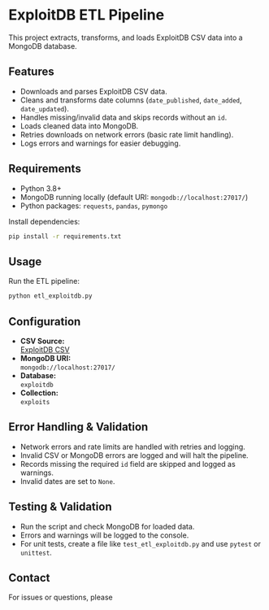 # ExploitDB ETL Pipeline

This project extracts, transforms, and loads ExploitDB CSV data into a MongoDB database.

## Features

- Downloads and parses ExploitDB CSV data.
- Cleans and transforms date columns (`date_published`, `date_added`, `date_updated`).
- Handles missing/invalid data and skips records without an `id`.
- Loads cleaned data into MongoDB.
- Retries downloads on network errors (basic rate limit handling).
- Logs errors and warnings for easier debugging.

## Requirements

- Python 3.8+
- MongoDB running locally (default URI: `mongodb://localhost:27017/`)
- Python packages: `requests`, `pandas`, `pymongo`

Install dependencies:
```sh
pip install -r requirements.txt
```

## Usage

Run the ETL pipeline:
```sh
python etl_exploitdb.py
```

## Configuration

- **CSV Source:**  
  [ExploitDB CSV](https://gitlab.com/exploit-database/exploitdb/-/raw/main/files_exploits.csv)
- **MongoDB URI:**  
  `mongodb://localhost:27017/`
- **Database:**  
  `exploitdb`
- **Collection:**  
  `exploits`

## Error Handling & Validation

- Network errors and rate limits are handled with retries and logging.
- Invalid CSV or MongoDB errors are logged and will halt the pipeline.
- Records missing the required `id` field are skipped and logged as warnings.
- Invalid dates are set to `None`.

## Testing & Validation

- Run the script and check MongoDB for loaded data.
- Errors and warnings will be logged to the console.
- For unit tests, create a file like `test_etl_exploitdb.py` and use `pytest` or `unittest`.

## Contact

For issues or questions, please